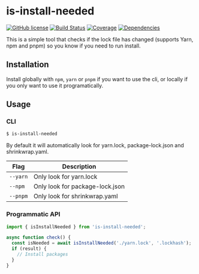 # is-install-needed

[![GitHub license](https://img.shields.io/badge/license-ISC-blue.svg?style=flat-square)](https://github.com/mekwall/is-install-needed/blob/master/LICENSE)
[![Build Status](https://img.shields.io/circleci/project/github/mekwall/is-install-needed.svg?style=flat-square)](https://circleci.com/gh/mekwall/is-install-needed)
[![Coverage](https://img.shields.io/codecov/c/github/mekwall/is-install-needed/master.svg?style=flat-square)](https://codecov.io/github/mekwall/is-install-needed?branch=master)
[![Dependencies](https://img.shields.io/librariesio/github/mekwall/is-install-needed.svg?style=flat-square)](https://github.com/mekwall/is-install-needed)

This is a simple tool that checks if the lock file has changed (supports Yarn, npm and pnpm) so you know if you need to run install.

## Installation

Install globally with `npm`, `yarn` or `pnpm` if you want to use the cli, or locally if you only want to use it programatically.

## Usage

### CLI

```bash
$ is-install-needed
```

By default it will automatically look for yarn.lock, package-lock.json and shrinkwrap.yaml.

| Flag     | Description                     |
| -------- | ------------------------------- |
| `--yarn` | Only look for yarn.lock         |
| `--npm`  | Only look for package-lock.json |
| `--pnpm` | Only look for shrinkwrap.yaml   |

### Programmatic API

```javascript
import { isInstallNeeded } from 'is-install-needed';

async function check() {
  const isNeeded = await isInstallNeeded('./yarn.lock', '.lockhash');
  if (result) {
    // Install packages
  }
}
```
